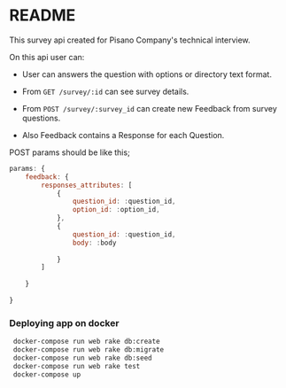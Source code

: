 # README

This survey api created for Pisano Company's technical interview.

On this api user can:

* User can answers the question with options or directory text format.

* From ```GET /survey/:id``` can see survey details.
* From ```POST /survey/:survey_id``` can create new Feedback from survey questions.
* Also Feedback contains a Response for each Question.

POST params should be like this;

```js
params: {
	feedback: {
		responses_attributes: [
			{
				question_id: :question_id,
				option_id: :option_id,
			},
			{
				question_id: :question_id,
				body: :body
			
			}
		]
		
	}
	
}
```

### Deploying app on docker
```sh
 docker-compose run web rake db:create
 docker-compose run web rake db:migrate
 docker-compose run web rake db:seed
 docker-compose run web rake test
 docker-compose up
```
